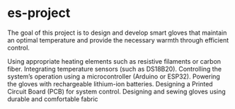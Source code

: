 # es-project
The goal of this project is to design and develop smart gloves that maintain an optimal temperature and provide the necessary warmth through efficient control.

Using appropriate heating elements such as resistive filaments or carbon fiber.
Integrating temperature sensors (such as DS18B20).
Controlling the system’s operation using a microcontroller (Arduino or ESP32).
Powering the gloves with rechargeable lithium-ion batteries.
Designing a Printed Circuit Board (PCB) for system control.
Designing and sewing gloves using durable and comfortable fabric